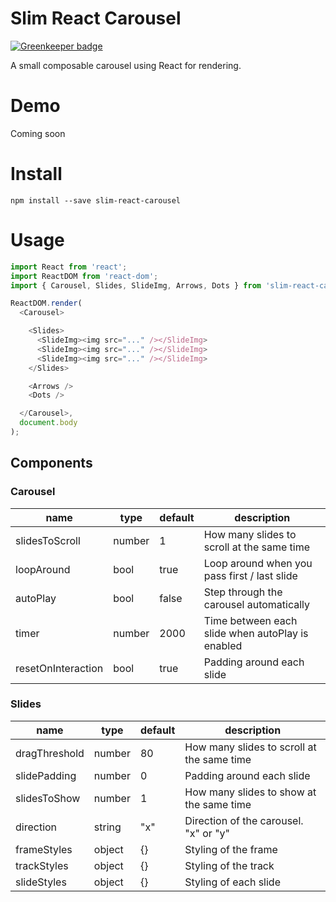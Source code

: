 # Slim React Carousel

[![Greenkeeper badge](https://badges.greenkeeper.io/crossroads-loyalty-solutions/slim-react-carousel.svg)](https://greenkeeper.io/)

A small composable carousel using React for rendering.

Demo
===
Coming soon

Install
=======
```
npm install --save slim-react-carousel
```

Usage
=====
```javascript
import React from 'react';
import ReactDOM from 'react-dom';
import { Carousel, Slides, SlideImg, Arrows, Dots } from 'slim-react-carousel';

ReactDOM.render(
  <Carousel>

    <Slides>
      <SlideImg><img src="..." /></SlideImg>
      <SlideImg><img src="..." /></SlideImg>
      <SlideImg><img src="..." /></SlideImg>
    </Slides>

    <Arrows />
    <Dots />

  </Carousel>,
  document.body
);
```

## Components


### Carousel

<table class="table table-bordered table-striped">
  <thead>
    <tr>
      <th style="width: 100px;">name</th>
      <th style="width: 50px;">type</th>
      <th style="width: 50px;">default</th>
      <th>description</th>
    </tr>
  </thead>
  <tbody>
    <tr>
      <td>slidesToScroll</td>
      <td>number</td>
      <td>1</td>
      <td>How many slides to scroll at the same time</td>
    </tr>
    <tr>
      <td>loopAround</td>
      <td>bool</td>
      <td>true</td>
      <td>Loop around when you pass first / last slide</td>
    </tr>
    <tr>
      <td>autoPlay</td>
      <td>bool</td>
      <td>false</td>
      <td>Step through the carousel automatically</td>
    </tr>
    <tr>
      <td>timer</td>
      <td>number</td>
      <td>2000</td>
      <td>Time between each slide when autoPlay is enabled</td>
    </tr>
    <tr>
      <td>resetOnInteraction</td>
      <td>bool</td>
      <td>true</td>
      <td>Padding around each slide</td>
    </tr>
  </tbody>
</table>

### Slides

<table class="table table-bordered table-striped">
  <thead>
    <tr>
      <th style="width: 100px;">name</th>
      <th style="width: 50px;">type</th>
      <th style="width: 50px;">default</th>
      <th>description</th>
    </tr>
  </thead>
  <tbody>
    <tr>
      <td>dragThreshold</td>
      <td>number</td>
      <td>80</td>
      <td>How many slides to scroll at the same time</td>
    </tr>
    <tr>
      <td>slidePadding</td>
      <td>number</td>
      <td>0</td>
      <td>Padding around each slide</td>
    </tr>
    <tr>
      <td>slidesToShow</td>
      <td>number</td>
      <td>1</td>
      <td>How many slides to show at the same time</td>
    </tr>
    <tr>
      <td>direction</td>
      <td>string</td>
      <td>"x"</td>
      <td>Direction of the carousel. "x" or "y"</td>
    </tr>
    <tr>
      <td>frameStyles</td>
      <td>object</td>
      <td>{}</td>
      <td>Styling of the frame</td>
    </tr>
    <tr>
      <td>trackStyles</td>
      <td>object</td>
      <td>{}</td>
      <td>Styling of the track</td>
    </tr>
    <tr>
      <td>slideStyles</td>
      <td>object</td>
      <td>{}</td>
      <td>Styling of each slide</td>
    </tr>
  </tbody>
</table>
